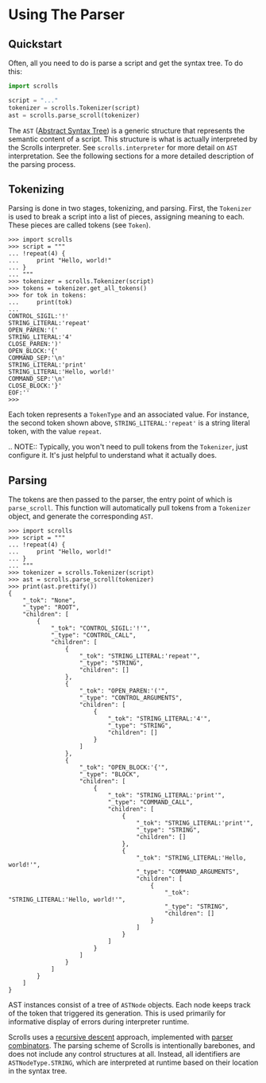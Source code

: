 # Using The Parser

## Quickstart

Often, all you need to do is parse a script and get the syntax tree. To do this:

```py
import scrolls

script = "..."
tokenizer = scrolls.Tokenizer(script)
ast = scrolls.parse_scroll(tokenizer)
```

The `AST` ([Abstract Syntax Tree](https://en.wikipedia.org/wiki/Abstract_syntax_tree)) is a generic structure
that represents the semantic content of a script. This structure is what is actually interpreted by
the Scrolls interpreter. See `scrolls.interpreter` for more detail on `AST` interpretation. See the following
sections for a more detailed description of the parsing process.

## Tokenizing

Parsing is done in two stages, tokenizing, and parsing. First, the
`Tokenizer` is used to break a script into a list of pieces, assigning
meaning to each. These pieces are called tokens (see `Token`).

```pycon
>>> import scrolls
>>> script = """
... !repeat(4) {
...     print "Hello, world!"
... }
... """
>>> tokenizer = scrolls.Tokenizer(script)
>>> tokens = tokenizer.get_all_tokens()
>>> for tok in tokens:
...     print(tok)
...
CONTROL_SIGIL:'!'
STRING_LITERAL:'repeat'
OPEN_PAREN:'('
STRING_LITERAL:'4'
CLOSE_PAREN:')'
OPEN_BLOCK:'{'
COMMAND_SEP:'\n'
STRING_LITERAL:'print'
STRING_LITERAL:'Hello, world!'
COMMAND_SEP:'\n'
CLOSE_BLOCK:'}'
EOF:''
>>>
```

Each token represents a `TokenType` and an associated value. For instance,
the second token shown above, `STRING_LITERAL:'repeat'` is a string literal token, with the value `repeat`.

.. NOTE::
    Typically, you won't need to pull tokens from the `Tokenizer`, just configure it. It's just
    helpful to understand what it actually does.

## Parsing

The tokens are then passed to the parser, the entry point of which is `parse_scroll`. This function will
automatically pull tokens from a `Tokenizer` object, and generate the corresponding `AST`. 

```pycon
>>> import scrolls
>>> script = """
... !repeat(4) {
...     print "Hello, world!"
... }
... """
>>> tokenizer = scrolls.Tokenizer(script)
>>> ast = scrolls.parse_scroll(tokenizer)
>>> print(ast.prettify())
{
    "_tok": "None",
    "_type": "ROOT",
    "children": [
        {
            "_tok": "CONTROL_SIGIL:'!'",
            "_type": "CONTROL_CALL",
            "children": [
                {
                    "_tok": "STRING_LITERAL:'repeat'",
                    "_type": "STRING",
                    "children": []
                },
                {
                    "_tok": "OPEN_PAREN:'('",
                    "_type": "CONTROL_ARGUMENTS",
                    "children": [
                        {
                            "_tok": "STRING_LITERAL:'4'",
                            "_type": "STRING",
                            "children": []
                        }
                    ]
                },
                {
                    "_tok": "OPEN_BLOCK:'{'",
                    "_type": "BLOCK",
                    "children": [
                        {
                            "_tok": "STRING_LITERAL:'print'",
                            "_type": "COMMAND_CALL",
                            "children": [
                                {
                                    "_tok": "STRING_LITERAL:'print'",
                                    "_type": "STRING",
                                    "children": []
                                },
                                {
                                    "_tok": "STRING_LITERAL:'Hello, world!'",
                                    "_type": "COMMAND_ARGUMENTS",
                                    "children": [
                                        {
                                            "_tok": "STRING_LITERAL:'Hello, world!'",
                                            "_type": "STRING",
                                            "children": []
                                        }
                                    ]
                                }
                            ]
                        }
                    ]
                }
            ]
        }
    ]
}
```

AST instances consist of a tree of `ASTNode` objects. Each node keeps track of the token that triggered 
its generation. This is used primarily for informative display of errors during interpreter runtime.

Scrolls uses a [recursive descent](https://en.wikipedia.org/wiki/Recursive_descent_parser)
approach, implemented with [parser combinators](https://en.wikipedia.org/wiki/Parser_combinator).
The parsing scheme of Scrolls is intentionally barebones, and does not include any control structures
at all. Instead, all identifiers are `ASTNodeType.STRING`, which are interpreted at runtime based on
their location in the syntax tree.
